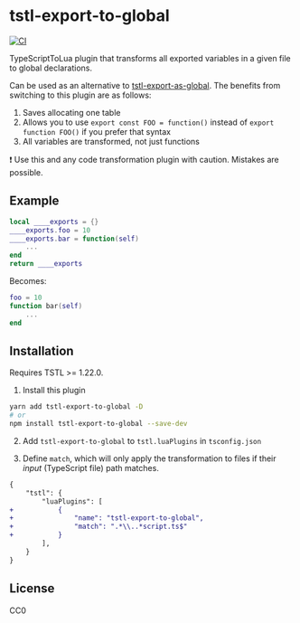 # tstl-export-to-global

[![CI](https://github.com/thinknathan/tstl-export-to-global/actions/workflows/ci.yml/badge.svg)](https://github.com/thinknathan/tstl-export-to-global/actions/workflows/ci.yml)

TypeScriptToLua plugin that transforms all exported variables in a given file to global declarations.

Can be used as an alternative to [tstl-export-as-global](https://github.com/ts-defold/tstl-export-as-global). The benefits from switching to this plugin are as follows:

1. Saves allocating one table
2. Allows you to use `export const FOO = function()` instead of `export function FOO()` if you prefer that syntax
3. All variables are transformed, not just functions

:exclamation: Use this and any code transformation plugin with caution. Mistakes are possible.

## Example

```lua
local ____exports = {}
____exports.foo = 10
____exports.bar = function(self)
	...
end
return ____exports
```

Becomes:

```lua
foo = 10
function bar(self)
	...
end
```

## Installation

Requires TSTL >= 1.22.0.

1. Install this plugin

```bash
yarn add tstl-export-to-global -D
# or
npm install tstl-export-to-global --save-dev
```

2. Add `tstl-export-to-global` to `tstl.luaPlugins` in `tsconfig.json`

3. Define `match`, which will only apply the transformation to files if their _input_ (TypeScript file) path matches.

```diff
{
	"tstl": {
		"luaPlugins": [
+			{
+				"name": "tstl-export-to-global",
+				"match": ".*\\..*script.ts$"
+			}
		],
	}
}
```

## License

CC0

